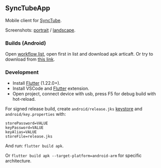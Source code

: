 ## SyncTubeApp

Mobile client for [SyncTube](https://github.com/RblSb/SyncTube).

Screenshots: [portrait](https://i.imgur.com/ft5N5bb.png) / [landscape](https://i.imgur.com/Q0jz89w.png).

### Builds (Android)

Open [workflow list](https://github.com/RblSb/SyncTubeApp/actions?query=is%3Asuccess), open first in list and download apk articaft.
Or try to download from [this link](https://nightly.link/RblSb/SyncTubeApp/workflows/main/master/app-release.apk.zip).

### Development

- Install [Flutter](https://flutter.dev/docs/development/tools/sdk/releases) (1.22.0+).
- Install VSCode and [Flutter](https://marketplace.visualstudio.com/items?itemName=Dart-Code.flutter) extension.
- Open project, connect device with usb, press F5 for debug build with hot-reload.

For signed release build, create `android/release.jks` [keystore](https://flutter.dev/docs/deployment/android#create-a-keystore) and `android/key.properties` with:
```
storePassword=VALUE
keyPassword=VALUE
keyAlias=VALUE
storeFile=release.jks
```

And run: `flutter build apk`.

Or `flutter build apk --target-platform=android-arm` for specific architecture.
